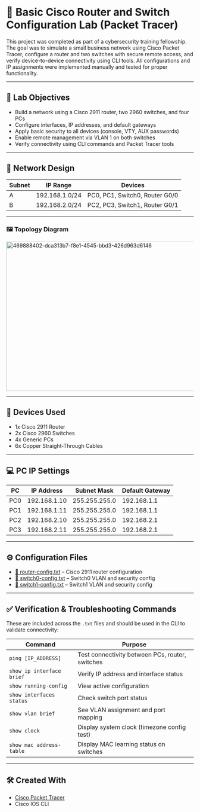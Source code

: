 # 🧪 Basic Cisco Router and Switch Configuration Lab (Packet Tracer)

This project was completed as part of a cybersecurity training fellowship. The goal was to simulate a small business network using Cisco Packet Tracer, configure a router and two switches with secure remote access, and verify device-to-device connectivity using CLI tools. All configurations and IP assignments were implemented manually and tested for proper functionality.

---

## 🎯 Lab Objectives

- Build a network using a Cisco 2911 router, two 2960 switches, and four PCs
- Configure interfaces, IP addresses, and default gateways
- Apply basic security to all devices (console, VTY, AUX passwords)
- Enable remote management via VLAN 1 on both switches
- Verify connectivity using CLI commands and Packet Tracer tools

---

## 🧱 Network Design

| Subnet | IP Range           | Devices                         |
|--------|--------------------|---------------------------------|
| A      | 192.168.1.0/24     | PC0, PC1, Switch0, Router G0/0  |
| B      | 192.168.2.0/24     | PC2, PC3, Switch1, Router G0/1  |

---

### 🖼️ Topology Diagram

<img width="1366" height="400" alt="469888402-dca313b7-f8e1-4545-bbd3-426d963d6146" src="https://github.com/user-attachments/assets/ad2005bf-7301-48b0-a7e3-9ca8d4339bc0" />

---

## 🧰 Devices Used

- 1x Cisco 2911 Router
- 2x Cisco 2960 Switches
- 4x Generic PCs
- 6x Copper Straight-Through Cables

---

## 💻 PC IP Settings

| PC   | IP Address      | Subnet Mask     | Default Gateway   |
|------|------------------|------------------|--------------------|
| PC0  | 192.168.1.10     | 255.255.255.0    | 192.168.1.1        |
| PC1  | 192.168.1.11     | 255.255.255.0    | 192.168.1.1        |
| PC2  | 192.168.2.10     | 255.255.255.0    | 192.168.2.1        |
| PC3  | 192.168.2.11     | 255.255.255.0    | 192.168.2.1        |

---

## ⚙️ Configuration Files

- [📄 router-config.txt](./router-config.txt) – Cisco 2911 router configuration
- [📄 switch0-config.txt](./switch0-config.txt) – Switch0 VLAN and security config
- [📄 switch1-config.txt](./switch1-config.txt) – Switch1 VLAN and security config

---

## ✅ Verification & Troubleshooting Commands

These are included across the `.txt` files and should be used in the CLI to validate connectivity:

| Command                      | Purpose                                          |
|-----------------------------|--------------------------------------------------|
| `ping [IP_ADDRESS]`         | Test connectivity between PCs, router, switches |
| `show ip interface brief`   | Verify IP address and interface status           |
| `show running-config`       | View active configuration                        |
| `show interfaces status`    | Check switch port status                         |
| `show vlan brief`           | See VLAN assignment and port mapping             |
| `show clock`                | Display system clock (timezone config test)      |
| `show mac address-table`    | Display MAC learning status on switches          |

---

## 🛠️ Created With

- [Cisco Packet Tracer](https://www.netacad.com/courses/packet-tracer)
- Cisco IOS CLI

